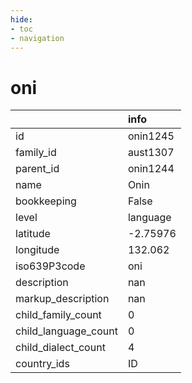 ```yaml
---
hide:
- toc
- navigation
---
```

# oni
|                      | info     |
|:---------------------|:---------|
| id                   | onin1245 |
| family_id            | aust1307 |
| parent_id            | onin1244 |
| name                 | Onin     |
| bookkeeping          | False    |
| level                | language |
| latitude             | -2.75976 |
| longitude            | 132.062  |
| iso639P3code         | oni      |
| description          | nan      |
| markup_description   | nan      |
| child_family_count   | 0        |
| child_language_count | 0        |
| child_dialect_count  | 4        |
| country_ids          | ID       |